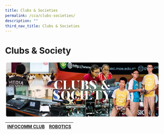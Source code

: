 ```yaml
---
title: Clubs & Societies
permalink: /cca/clubs-societies/
description: ""
third_nav_title: Clubs & Societies
---
```

# **Clubs & Society**

![](/images/RESIZED%20Banner_CCA_CLUBS&SOCIETY.jpg)

| [INFOCOMM CLUB](/cca/clubs-n-societies/media-literacy-club-mlc) | [ROBOTICS](/cca/clubs-n-society/robotics) |
| --- | --- |